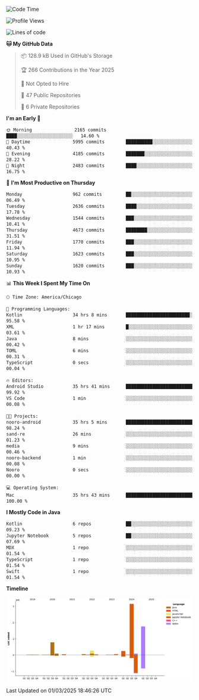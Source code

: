 <!--START_SECTION:waka-->
![Code Time](http://img.shields.io/badge/Code%20Time-1%2C067%20hrs%2038%20mins-blue)

![Profile Views](http://img.shields.io/badge/Profile%20Views-0-blue)

![Lines of code](https://img.shields.io/badge/From%20Hello%20World%20I%27ve%20Written-6.6%20million%20lines%20of%20code-blue)

**🐱 My GitHub Data** 

> 📦 128.9 kB Used in GitHub's Storage 
 > 
> 🏆 266 Contributions in the Year 2025
 > 
> 🚫 Not Opted to Hire
 > 
> 📜 47 Public Repositories 
 > 
> 🔑 6 Private Repositories 
 > 
**I'm an Early 🐤** 

```text
🌞 Morning                2165 commits        ████░░░░░░░░░░░░░░░░░░░░░   14.60 % 
🌆 Daytime                5995 commits        ██████████░░░░░░░░░░░░░░░   40.43 % 
🌃 Evening                4185 commits        ███████░░░░░░░░░░░░░░░░░░   28.22 % 
🌙 Night                  2483 commits        ████░░░░░░░░░░░░░░░░░░░░░   16.75 % 
```
📅 **I'm Most Productive on Thursday** 

```text
Monday                   962 commits         ██░░░░░░░░░░░░░░░░░░░░░░░   06.49 % 
Tuesday                  2636 commits        ████░░░░░░░░░░░░░░░░░░░░░   17.78 % 
Wednesday                1544 commits        ███░░░░░░░░░░░░░░░░░░░░░░   10.41 % 
Thursday                 4673 commits        ████████░░░░░░░░░░░░░░░░░   31.51 % 
Friday                   1770 commits        ███░░░░░░░░░░░░░░░░░░░░░░   11.94 % 
Saturday                 1623 commits        ███░░░░░░░░░░░░░░░░░░░░░░   10.95 % 
Sunday                   1620 commits        ███░░░░░░░░░░░░░░░░░░░░░░   10.93 % 
```


📊 **This Week I Spent My Time On** 

```text
🕑︎ Time Zone: America/Chicago

💬 Programming Languages: 
Kotlin                   34 hrs 8 mins       ████████████████████████░   95.58 % 
XML                      1 hr 17 mins        █░░░░░░░░░░░░░░░░░░░░░░░░   03.61 % 
Java                     8 mins              ░░░░░░░░░░░░░░░░░░░░░░░░░   00.42 % 
TOML                     6 mins              ░░░░░░░░░░░░░░░░░░░░░░░░░   00.31 % 
TypeScript               0 secs              ░░░░░░░░░░░░░░░░░░░░░░░░░   00.04 % 

🔥 Editors: 
Android Studio           35 hrs 41 mins      █████████████████████████   99.92 % 
VS Code                  1 min               ░░░░░░░░░░░░░░░░░░░░░░░░░   00.08 % 

🐱‍💻 Projects: 
nooro-android            35 hrs 5 mins       █████████████████████████   98.24 % 
sand-re                  26 mins             ░░░░░░░░░░░░░░░░░░░░░░░░░   01.23 % 
media                    9 mins              ░░░░░░░░░░░░░░░░░░░░░░░░░   00.46 % 
nooro-backend            1 min               ░░░░░░░░░░░░░░░░░░░░░░░░░   00.08 % 
Nooro                    0 secs              ░░░░░░░░░░░░░░░░░░░░░░░░░   00.00 % 

💻 Operating System: 
Mac                      35 hrs 43 mins      █████████████████████████   100.00 % 
```

**I Mostly Code in Java** 

```text
Kotlin                   6 repos             ██░░░░░░░░░░░░░░░░░░░░░░░   09.23 % 
Jupyter Notebook         5 repos             ██░░░░░░░░░░░░░░░░░░░░░░░   07.69 % 
MDX                      1 repo              ░░░░░░░░░░░░░░░░░░░░░░░░░   01.54 % 
TypeScript               1 repo              ░░░░░░░░░░░░░░░░░░░░░░░░░   01.54 % 
Swift                    1 repo              ░░░░░░░░░░░░░░░░░░░░░░░░░   01.54 % 
```



**Timeline**

![Lines of Code chart](https://raw.githubusercontent.com/phanijsp/phanijsp/main/assets/bar_graph.png)


 Last Updated on 01/03/2025 18:46:26 UTC
<!--END_SECTION:waka-->

